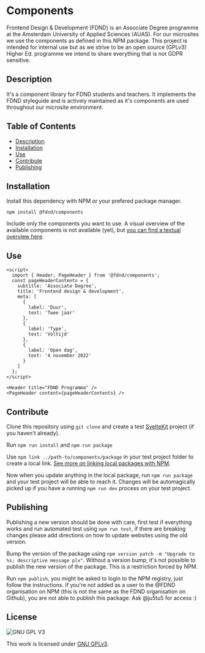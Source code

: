 # Components

Frontend Design & Development (FDND) is an Associate Degree programme at the Amsterdam University of Applied Sciences (AUAS). For our microsites we use the components as defined in this NPM package. This project is intended for internal use but as we strive to be an open source (GPLv3) Higher Ed. programme we intend to share everything that is not GDPR sensitive.

## Description

It's a component library for FDND students and teachers. It implements the FDND styleguide and is actively maintained as it's components are used throughout our microsite environment.

## Table of Contents

- [Description](#description)
- [Installation](#installation)
- [Use](#use)
- [Contribute](#contribute)
- [Publishing](#publishing)

## Installation

Install this dependency with NPM or your prefered package manager.

```shell
npm install @fdnd/components
```

Include only the components you want to use. A visual overview of the available components is not available (yet), but [you can find a textual overview here](https://github.com/fdnd/components/blob/main/src/index.js).

## Use

```svelte
<script>
  import { Header, PageHeader } from '@fdnd/components';
  const pageHeaderContents = {
    subtitle: 'Associate Degree',
    title: 'Frontend design & development',
    meta: [
      {
        label: 'Duur',
        text: 'Twee jaar'
      },
      {
        label: 'Type',
        text: 'Voltijd'
      },
      {
        label: 'Open dag',
        text: '4 november 2022'
      }
    ]
  };
</script>

<Header title="FDND Programma" />
<PageHeader content={pageHeaderContents} />
```

## Contribute

Clone this repository using `git clone` and create a test [SvelteKit](https://kit.svelte.dev/) project (if you haven't already).

Run `npm run install` and `npm run package`

Use `npm link ../path-to/components/package` in your test project folder to create a local link. [See more on linking local packages with NPM](https://docs.npmjs.com/cli/v8/commands/npm-link).

Now when you update anything in the local package, run `npm run package` and your test project will be able to reach it. Changes will be automagically picked up if you have a running `npm run dev` process on your test project.

## Publishing

Publishing a new version should be done with care, first test if everything works and run automated test using `npm run test`, if there are breaking changes please add directions on how to update websites using the old version.

Bump the version of the package using `npm version patch -m "Upgrade to %s; descriptive message plx"`. Without a version bump, it's not possible to publish the new version of the package. This is a restriction forced by NPM.

Run `npm publish`, you might be asked to login to the NPM registry, just follow the instructions. If you're not added as a user to the @FDND organisation on NPM (this is not the same as the FDND organisation on Github), you are not able to publish this package. Ask @ju5tu5 for access :)

## License

![GNU GPL V3](https://www.gnu.org/graphics/gplv3-127x51.png)

This work is licensed under [GNU GPLv3](./LICENSE).
